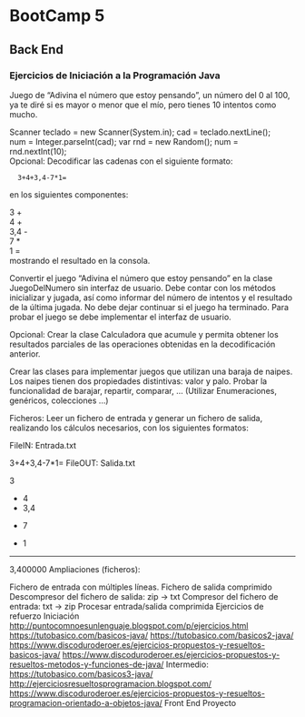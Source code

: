 # BootCamp 5
## Back End
### Ejercicios de Iniciación a la Programación Java
Juego de “Adivina el número que estoy pensando”, un número del 0 al 100, ya te diré si es mayor o menor que el mío, pero tienes 10 intentos como mucho.

  Scanner teclado = new Scanner(System.in); cad = teclado.nextLine();  
  num = Integer.parseInt(cad);
  var rnd = new Random(); num = rnd.nextInt(10);  
Opcional: Decodificar las cadenas con el siguiente formato:
```
  3+4+3,4-7*1=
```
en los siguientes componentes:

  3 +  
  4 +  
  3,4 -  
  7 *  
  1 =  
mostrando el resultado en la consola.

Convertir el juego “Adivina el número que estoy pensando” en la clase JuegoDelNumero sin interfaz de usuario. Debe contar con los métodos inicializar y jugada, así como informar del número de intentos y el resultado de la última jugada. No debe dejar continuar si el juego ha terminado. Para probar el juego se debe implementar el interfaz de usuario.

Opcional: Crear la clase Calculadora que acumule y permita obtener los resultados parciales de las operaciones obtenidas en la decodificación anterior.

Crear las clases para implementar juegos que utilizan una baraja de naipes. Los naipes tienen dos propiedades distintivas: valor y palo. Probar la funcionalidad de barajar, repartir, comparar, … (Utilizar Enumeraciones, genéricos, colecciones …)

Ficheros: Leer un fichero de entrada y generar un fichero de salida, realizando los cálculos necesarios, con los siguientes formatos:

FileIN: Entrada.txt

  3+4+3,4-7*1=
FileOUT: Salida.txt

  3  
  + 4  
  + 3,4  
  - 7  
  * 1  
  ----------  
  3,400000
Ampliaciones (ficheros):

Fichero de entrada con múltiples líneas.
Fichero de salida comprimido
Descompresor del fichero de salida: zip -> txt
Compresor del fichero de entrada: txt -> zip
Procesar entrada/salida comprimida
Ejercicios de refuerzo
Iniciación
http://puntocomnoesunlenguaje.blogspot.com/p/ejercicios.html
https://tutobasico.com/basicos-java/
https://tutobasico.com/basicos2-java/
https://www.discoduroderoer.es/ejercicios-propuestos-y-resueltos-basicos-java/
https://www.discoduroderoer.es/ejercicios-propuestos-y-resueltos-metodos-y-funciones-de-java/
Intermedio:
https://tutobasico.com/basicos3-java/
http://ejerciciosresueltosprogramacion.blogspot.com/
https://www.discoduroderoer.es/ejercicios-propuestos-y-resueltos-programacion-orientado-a-objetos-java/
Front End
Proyecto
